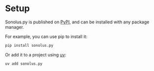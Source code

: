 # Setup

Sonolus.py is published on [PyPI](https://pypi.org/project/sonolus.py/), and can be installed with any package manager.

For example, you can use pip to install it:

```bash
pip install sonolus.py
```

Or add it to a project using [uv](https://docs.astral.sh/uv/getting-started/installation/):

```bash
uv add sonolus.py
```

